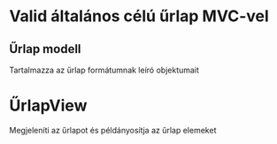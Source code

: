 # Valid általános célú űrlap MVC-vel

## Űrlap modell
Tartalmazza az űrlap formátumnak leíró objektumait

# ŰrlapView
Megjeleníti az űrlapot és példányosítja az űrlap elemeket